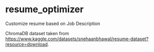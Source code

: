 # resume_optimizer
Customize resume based on Job Description

ChromaDB dataset taken from <https://www.kaggle.com/datasets/snehaanbhawal/resume-dataset?resource=download>.

